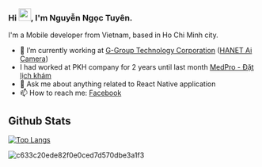 ### Hi <img src="https://media.giphy.com/media/hvRJCLFzcasrR4ia7z/giphy.gif" width="25px">, I'm Nguyễn Ngọc Tuyên.

I'm a Mobile developer from Vietnam, based in Ho Chi Minh city.

- 🔭 I’m currently working at <a href="https://g-group.vn">G-Group Technology Corporation</a> (<a href="https://www.hanet.com">HANET Ai Camera</a>)
- I had worked at PKH company for 2 years until last month <a href="https://medpro.vn">MedPro - Đặt lịch khám</a>
- 💬 Ask me about anything related to React Native application
- 📫 How to reach me: [Facebook](https://www.facebook.com/phampham2000js/)

## Github Stats
[![Top Langs](https://github-readme-stats.vercel.app/api/top-langs/?username=MrTuyennn&layout=compact&theme=dracula)](https://github.com/MrTuyennn)

![c633c20ede82f0e0ced7d570dbe3a1f3](https://user-images.githubusercontent.com/70382532/138322189-2db8df52-9dcb-40a0-88a8-c365466bd33d.gif)

